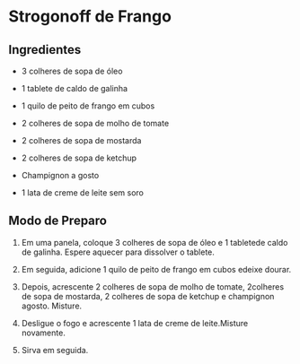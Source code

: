 # Strogonoff de Frango

## Ingredientes

- 3 colheres de sopa de óleo

- 1 tablete de caldo de galinha

- 1 quilo de peito de frango em cubos

- 2 colheres de sopa de molho de tomate

- 2 colheres de sopa de mostarda

- 2 colheres de sopa de ketchup

- Champignon a gosto

- 1 lata de creme de leite sem soro

## Modo de Preparo

1. Em uma panela, coloque 3 colheres de sopa de óleo e 1 tabletede caldo de galinha. Espere aquecer para dissolver o tablete.

2. Em seguida, adicione 1 quilo de peito de frango em cubos edeixe dourar.

3. Depois, acrescente 2 colheres de sopa de molho de tomate, 2colheres de sopa de mostarda, 2 colheres de sopa de ketchup e champignon agosto. Misture.

4. Desligue o fogo e acrescente 1 lata de creme de leite.Misture novamente.

5. Sirva em seguida.
